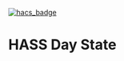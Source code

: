 [![hacs_badge](https://img.shields.io/badge/HACS-Custom-41BDF5.svg)](https://github.com/hacs/integration)

# HASS Day State
